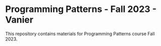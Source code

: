 # Programming Patterns - Fall 2023 - Vanier

This repository contains materials for Programming Patterns course Fall 2023.
